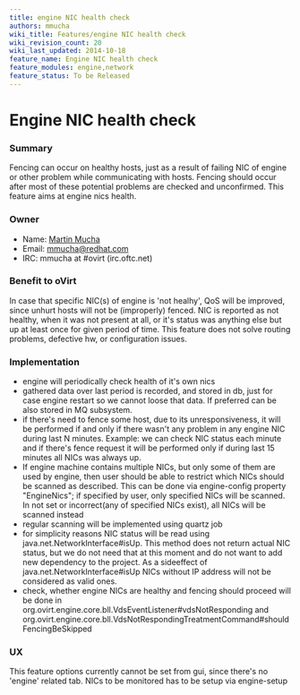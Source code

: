 ```yaml
---
title: engine NIC health check
authors: mmucha
wiki_title: Features/engine NIC health check
wiki_revision_count: 20
wiki_last_updated: 2014-10-18
feature_name: Engine NIC health check
feature_modules: engine,network
feature_status: To be Released
---
```


# Engine NIC health check

### Summary

Fencing can occur on healthy hosts, just as a result of failing NIC of engine or other problem while communicating with hosts. Fencing should occur after most of these potential problems are checked and unconfirmed. This feature aims at engine nics health.

### Owner

*   Name: [Martin Mucha](User:mmucha)
*   Email: <mmucha@redhat.com>
*   IRC: mmucha at #ovirt (irc.oftc.net)

### Benefit to oVirt

In case that specific NIC(s) of engine is 'not healhy', QoS will be improved, since unhurt hosts will not be (improperly) fenced. NIC is reported as not healthy, when it was not present at all, or it's status was anything else but up at least once for given period of time. This feature does not solve routing problems, defective hw, or configuration issues.

### Implementation

*   engine will periodically check health of it's own nics
*   gathered data over last period is recorded, and stored in db, just for case engine restart so we cannot loose that data. If preferred can be also stored in MQ subsystem.
*   if there's need to fence some host, due to its unresponsiveness, it will be performed if and only if there wasn't any problem in any engine NIC during last N minutes. Example: we can check NIC status each minute and if there's fence request it will be performed only if during last 15 minutes all NICs was always up.
*   If engine machine contains multiple NICs, but only some of them are used by engine, then user should be able to restrict which NICs should be scanned as described. This can be done via engine-config property "EngineNics"; if specified by user, only specified NICs will be scanned. In not set or incorrect(any of specified NICs exist), all NICs will be scanned instead
*   regular scanning will be implemented using quartz job
*   for simplicity reasons NIC status will be read using java.net.NetworkInterface#isUp. This method does not return actual NIC status, but we do not need that at this moment and do not want to add new dependency to the project. As a sideeffect of java.net.NetworkInterface#isUp NICs without IP address will not be considered as valid ones.
*   check, whether engine NICs are healthy and fencing should proceed will be done in org.ovirt.engine.core.bll.VdsEventListener#vdsNotResponding and org.ovirt.engine.core.bll.VdsNotRespondingTreatmentCommand#shouldFencingBeSkipped

### UX

This feature options currently cannot be set from gui, since there's no 'engine' related tab. NICs to be monitored has to be setup via engine-setup
